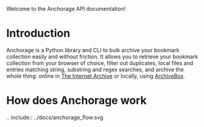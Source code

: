 Welcome to the Anchorage API documentation!

# Introduction
Anchorage is a Python library and CLI to bulk archive your bookmark collection easily and
without friction. It allows you to retrieve your bookmark collection from your browser of 
choice, filter out duplicates, local files and entries matching string, substring and regex 
searches, and archive the whole thing: online in [The Internet Archive](https://archive.org/) 
or locally, using [ArchiveBox](https://archivebox.io/).

# How does Anchorage work
.. include:: ../docs/anchorage_flow.svg


